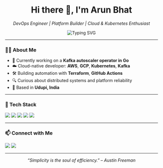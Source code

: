 <h1 align="center">Hi there 👋, I'm Arun Bhat</h1>
<p align="center">
  <em> DevOps Engineer | Platform Builder | Cloud & Kubernetes Enthusiast</em>
</p>

<p align="center">
  <img src="https://readme-typing-svg.demolab.com?font=Fira+Code&weight=500&pause=1000&center=true&vCenter=true&multiline=true&width=600&height=80&lines=Building+resilient+platforms+with+Kubernetes+%7C+Kafka+%7C+Terraform;DevOps+Engineer+with+a+passion+for+open+source+and+automation" alt="Typing SVG" />
</p>

---

### 🧑‍💻 About Me
- 🔭 Currently working on a **Kafka autoscaler operator in Go**
- ☁️ Cloud-native developer: **AWS**, **GCP**, **Kubernetes**, **Kafka**
- 🛠 Building automation with **Terraform**, **GitHub Actions**
- 🔍 Curious about distributed systems and platform reliability
- 📍 Based in **Udupi, India**

---

### 🚀 Tech Stack
<p align="left">
  <img src="https://img.shields.io/badge/Golang-00ADD8?style=for-the-badge&logo=go&logoColor=white" />
  <img src="https://img.shields.io/badge/Kubernetes-326ce5?style=for-the-badge&logo=kubernetes&logoColor=white" />
  <img src="https://img.shields.io/badge/Terraform-623ce4?style=for-the-badge&logo=terraform&logoColor=white" />
  <img src="https://img.shields.io/badge/Kafka-000000?style=for-the-badge&logo=apachekafka&logoColor=white" />
  <img src="https://img.shields.io/badge/GitHub%20Actions-2088FF?style=for-the-badge&logo=github-actions&logoColor=white" />
</p>

---


### 📫 Connect with Me
<p>
  <a href="https://www.linkedin.com/in/arunbbhat/"><img src="https://img.shields.io/badge/LinkedIn-Arun%20Bhat-blue?style=flat-square&logo=linkedin" /></a>
  <a href="mailto:arun.b.bhat@gmail.com"><img src="https://img.shields.io/badge/Gmail-arunherga%40gmail.com-red?style=flat-square&logo=gmail" /></a>
</p>

---

<p align="center"><em>“Simplicity is the soul of efficiency.” – Austin Freeman</em></p>
